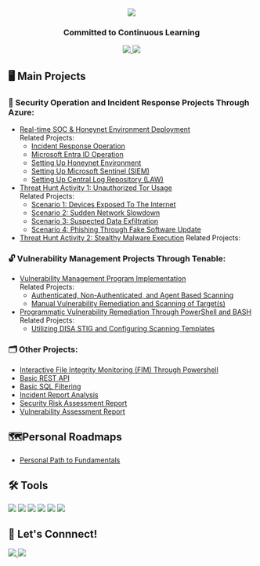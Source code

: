 <h1 align="center">
    <img src="https://readme-typing-svg.herokuapp.com/?font=Righteous&size=35&color=FFA500&center=true&vCenter=true&width=500&height=70&duration=2000&lines=Howdy!+👋;+I'm+Joshua+Balondo!;" />
</h1>

<h3 align="center"> Committed to Continuous Learning </h3>
<div align="center"> 
  <a href="mailto:joshuabalondo1@gmail.com">
    <img src="https://img.shields.io/badge/Gmail-333333?style=for-the-badge&logo=gmail&logoColor=red" />
  </a>
  <a href="https://linkedin.com/in/joshuabalondo1" target="_blank">
    <img src="https://img.shields.io/badge/LinkedIn-0077B5?style=for-the-badge&logo=linkedin&logoColor=white" target="_blank" />
  </a>
</div>

## 🖥️ Main Projects

### 🚨 Security Operation and Incident Response Projects Through Azure:
  - [Real-time SOC & Honeynet Environment Deployment](https://github.com/Joshua01X/CLOUD-SOC)<br>
    Related Projects:
    - [Incident Response Operation](https://github.com/Joshua01X/Incident-Response-Operation)
    - [Microsoft Entra ID Operation](https://github.com/Joshua01X/Users-And-Groups-Management)
    - [Setting Up Honeynet Environment](https://github.com/Joshua01X/Honeynet-Configuration)
    - [Setting Up Microsoft Sentinel (SIEM)](https://github.com/Joshua01X/SIEM-Configuration)
    - [Setting Up Central Log Repository (LAW)](https://github.com/Joshua01X/LAW-Configuration)
  - [Threat Hunt Activity 1: Unauthorized Tor Usage](https://github.com/Joshua01X/Unauthorized-Tor-Usage-Threat-Hunt)<br>
    Related Projects:<br>
    - [Scenario 1: Devices Exposed To The Internet](https://github.com/Joshua01X/CTH-Scenario-1-Exposed-Devices)
    - [Scenario 2: Sudden Network Slowdown](https://github.com/Joshua01X/CTH-Scenario-2-Sudden-Network-Slowdown)
    - [Scenario 3: Suspected Data Exfiltration](https://github.com/Joshua01X/CTH-Scenario-2-Possible-Data-Exfiltration)
    - [Scenario 4: Phishing Through Fake Software Update](https://github.com/Joshua01X/CTH-Scenario-4-Fake-Software-Update-Phishing)
  - [Threat Hunt Activity 2: Stealthy Malware Execution](https://github.com/Joshua01X/Stealthy-Malware-Execution-Threat-Hunt)
    Related Projects: <br>
### 🔓 Vulnerability Management Projects Through Tenable: 
  - [Vulnerability Management Program Implementation](https://github.com/Joshua01X/Vulnerability-Management-Program)<br>
    Related Projects:
    - [Authenticated, Non-Authenticated, and Agent Based Scanning](https://github.com/Joshua01X/Authenticated-Non-Authenticad-Agent-Based-Scanning)
    - [Manual Vulnerability Remediation and Scanning of Target(s)](https://github.com/Joshua01X/Manual-Vulnerability-Remediation-Of-Targets)
  - [Programmatic Vulnerability Remediation Through PowerShell and BASH](https://github.com/Joshua01X/Programmatic-Remediation-Scripts)<br>
    Related Projects:
    - [Utilizing DISA STIG and Configuring Scanning Templates](https://github.com/Joshua01X/Applying-DISA-STIG-Compliance-In-Scanning-Templates)<br>

### 🗂️ Other Projects:
  - [Interactive File Integrity Monitoring (FIM) Through Powershell](https://github.com/Joshua01X/FIM-Through-Powershell)
  - [Basic REST API](https://github.com/Joshua01X/Basic-REST-API)
  - [Basic SQL Filtering](https://github.com/Joshua01X/Basic-SQL-Filtering)
  - [Incident Report Analysis](https://github.com/Joshua01X/Incident-Report-Analysis)
  - [Security Risk Assessment Report](https://github.com/Joshua01X/Risk-Assessment-Report)
  - [Vulnerability Assessment Report](https://github.com/Joshua01X/Vulnerability-Assessment)

## 🗺️Personal Roadmaps
  - [Personal Path to Fundamentals](https://github.com/Joshua01X/Personal-Roadmap)

## 🛠️ Tools
<div>
    <img src="https://img.shields.io/badge/-Active%20Directory-0078D4?&style=for-the-badge&logo=Windows&logoColor=white" />
    <img src="https://img.shields.io/badge/-Microsoft%20Azure-0078D4?&style=for-the-badge&logo=Microsoft%20Azure&logoColor=white" />
    <img src="https://img.shields.io/badge/-Microsoft_Defender_for_Endpoint-00A4EF?&style=for-the-badge&logo=Microsoft&logoColor=white" />
    <img src="https://img.shields.io/badge/-Microsoft_Sentinel-00A4EF?&style=for-the-badge&logo=Microsoft&logoColor=white" />
    <img src="https://img.shields.io/badge/-PowerShell-2E6DBF?&style=for-the-badge&logo=PowerShell&logoColor=white" />
    <img src="https://img.shields.io/badge/-Tenable-3E4D88?&style=for-the-badge&logo=Tenable&logoColor=white" />
</div>

## 🔗 Let's Connnect!

<div> 
  <a href="mailto:joshuabalondo1@gmail.com">
    <img src="https://img.shields.io/badge/Gmail-333333?style=for-the-badge&logo=gmail&logoColor=red" />
  </a>
  <a href="https://linkedin.com/in/joshuabalondo1" target="_blank">
    <img src="https://img.shields.io/badge/LinkedIn-0077B5?style=for-the-badge&logo=linkedin&logoColor=white" target="_blank" />
  </a>
</div>
